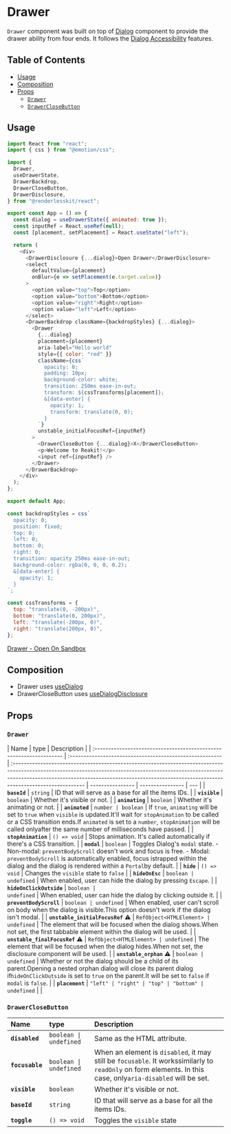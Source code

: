 # Drawer

`Drawer` component was built on top of [Dialog](https://reakit.io/docs/dialog/)
component to provide the drawer ability from four ends. It follows the
[Dialog Accessibility](https://reakit.io/docs/dialog/#accessibility) features.

## Table of Contents

- [Usage](#usage)
- [Composition](#composition)
- [Props](#props)
  - [`Drawer`](#drawer)
  - [`DrawerCloseButton`](#drawerclosebutton)

## Usage

```js
import React from "react";
import { css } from "@emotion/css";

import {
  Drawer,
  useDrawerState,
  DrawerBackdrop,
  DrawerCloseButton,
  DrawerDisclosure,
} from "@renderlesskit/react";

export const App = () => {
  const dialog = useDrawerState({ animated: true });
  const inputRef = React.useRef(null);
  const [placement, setPlacement] = React.useState("left");

  return (
    <div>
      <DrawerDisclosure {...dialog}>Open Drawer</DrawerDisclosure>
      <select
        defaultValue={placement}
        onBlur={e => setPlacement(e.target.value)}
      >
        <option value="top">Top</option>
        <option value="bottom">Bottom</option>
        <option value="right">Right</option>
        <option value="left">Left</option>
      </select>
      <DrawerBackdrop className={backdropStyles} {...dialog}>
        <Drawer
          {...dialog}
          placement={placement}
          aria-label="Hello world"
          style={{ color: "red" }}
          className={css`
            opacity: 0;
            padding: 10px;
            background-color: white;
            transition: 250ms ease-in-out;
            transform: ${cssTransforms[placement]};
            &[data-enter] {
              opacity: 1;
              transform: translate(0, 0);
            }
          `}
          unstable_initialFocusRef={inputRef}
        >
          <DrawerCloseButton {...dialog}>X</DrawerCloseButton>
          <p>Welcome to Reakit!</p>
          <input ref={inputRef} />
        </Drawer>
      </DrawerBackdrop>
    </div>
  );
};

export default App;

const backdropStyles = css`
  opacity: 0;
  position: fixed;
  top: 0;
  left: 0;
  bottom: 0;
  right: 0;
  transition: opacity 250ms ease-in-out;
  background-color: rgba(0, 0, 0, 0.2);
  &[data-enter] {
    opacity: 1;
  }
`;

const cssTransforms = {
  top: "translate(0, -200px)",
  bottom: "translate(0, 200px)",
  left: "translate(-200px, 0)",
  right: "translate(200px, 0)",
};
```

[Drawer - Open On Sandbox](https://codesandbox.io/s/q9njc)

## Composition

- Drawer uses [useDialog](https://reakit.io/docs/dialog/)
- DrawerCloseButton uses [useDialogDisclosure](https://reakit.io/docs/dialog/)

## Props

### `Drawer`

| Name                                                                | type                                                     | Description                                                                                                                                                                                                                                                           |
| :------------------------------------------------------------------ | :------------------------------------------------------- | :-------------------------------------------------------------------------------------------------------------------------------------------------------------------------------------------------------------------------------------------------------------------- | ---------------- | ---------------- | --- |
| **`baseId`**                                                        | <code>string</code>                                      | ID that will serve as a base for all the items IDs.                                                                                                                                                                                                                   |
| **`visible`**                                                       | <code>boolean</code>                                     | Whether it's visible or not.                                                                                                                                                                                                                                          |
| **`animating`**                                                     | <code>boolean</code>                                     | Whether it's animating or not.                                                                                                                                                                                                                                        |
| **`animated`**                                                      | <code>number \| boolean</code>                           | If `true`, `animating` will be set to `true` when `visible` is updated.It'll wait for `stopAnimation` to be called or a CSS transition ends.If `animated` is set to a `number`, `stopAnimation` will be called onlyafter the same number of milliseconds have passed. |
| **`stopAnimation`**                                                 | <code>() =&#62; void</code>                              | Stops animation. It's called automatically if there's a CSS transition.                                                                                                                                                                                               |
| **`modal`**                                                         | <code>boolean</code>                                     | Toggles Dialog's `modal` state. - Non-modal: `preventBodyScroll` doesn't work and focus is free. - Modal: `preventBodyScroll` is automatically enabled, focus istrapped within the dialog and the dialog is rendered within a `Portal`by default.                     |
| **`hide`**                                                          | <code>() =&#62; void</code>                              | Changes the `visible` state to `false`                                                                                                                                                                                                                                |
| **`hideOnEsc`**                                                     | <code>boolean \| undefined</code>                        | When enabled, user can hide the dialog by pressing `Escape`.                                                                                                                                                                                                          |
| **`hideOnClickOutside`**                                            | <code>boolean \| undefined</code>                        | When enabled, user can hide the dialog by clicking outside it.                                                                                                                                                                                                        |
| **`preventBodyScroll`**                                             | <code>boolean \| undefined</code>                        | When enabled, user can't scroll on body when the dialog is visible.This option doesn't work if the dialog isn't modal.                                                                                                                                                |
| **`unstable_initialFocusRef`** <span title="Experimental">⚠️</span> | <code>RefObject&#60;HTMLElement&#62; \| undefined</code> | The element that will be focused when the dialog shows.When not set, the first tabbable element within the dialog will be used.                                                                                                                                       |
| **`unstable_finalFocusRef`** <span title="Experimental">⚠️</span>   | <code>RefObject&#60;HTMLElement&#62; \| undefined</code> | The element that will be focused when the dialog hides.When not set, the disclosure component will be used.                                                                                                                                                           |
| **`unstable_orphan`** <span title="Experimental">⚠️</span>          | <code>boolean \| undefined</code>                        | Whether or not the dialog should be a child of its parent.Opening a nested orphan dialog will close its parent dialog if`hideOnClickOutside` is set to `true` on the parent.It will be set to `false` if `modal` is `false`.                                          |
| **`placement`**                                                     | <code>&#34;left&#34; \| &#34;right&#34;                  | &#34;top&#34;                                                                                                                                                                                                                                                         | &#34;bottom&#34; | undefined</code> |     |

### `DrawerCloseButton`

| Name            | type                              | Description                                                                                                                                                  |
| :-------------- | :-------------------------------- | :----------------------------------------------------------------------------------------------------------------------------------------------------------- |
| **`disabled`**  | <code>boolean \| undefined</code> | Same as the HTML attribute.                                                                                                                                  |
| **`focusable`** | <code>boolean \| undefined</code> | When an element is `disabled`, it may still be `focusable`. It workssimilarly to `readOnly` on form elements. In this case, only`aria-disabled` will be set. |
| **`visible`**   | <code>boolean</code>              | Whether it's visible or not.                                                                                                                                 |
| **`baseId`**    | <code>string</code>               | ID that will serve as a base for all the items IDs.                                                                                                          |
| **`toggle`**    | <code>() =&#62; void</code>       | Toggles the `visible` state                                                                                                                                  |
